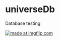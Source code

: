 # universeDb
Database testing

<a href="https://imgflip.com/gif/34wc87"><img src="https://i.imgflip.com/34wc87.gif" title="made at imgflip.com"/></a>
